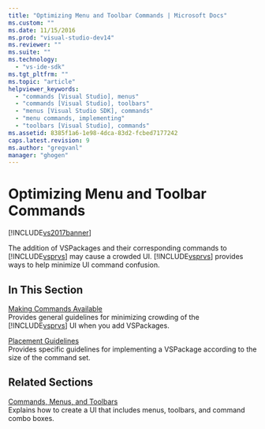 ```yaml
---
title: "Optimizing Menu and Toolbar Commands | Microsoft Docs"
ms.custom: ""
ms.date: 11/15/2016
ms.prod: "visual-studio-dev14"
ms.reviewer: ""
ms.suite: ""
ms.technology: 
  - "vs-ide-sdk"
ms.tgt_pltfrm: ""
ms.topic: "article"
helpviewer_keywords: 
  - "commands [Visual Studio], menus"
  - "commands [Visual Studio], toolbars"
  - "menus [Visual Studio SDK], commands"
  - "menu commands, implementing"
  - "toolbars [Visual Studio], commands"
ms.assetid: 8385f1a6-1e98-4dca-83d2-fcbed7177242
caps.latest.revision: 9
ms.author: "gregvanl"
manager: "ghogen"
---
```

# Optimizing Menu and Toolbar Commands
[!INCLUDE[vs2017banner](../../includes/vs2017banner.md)]

The addition of VSPackages and their corresponding commands to [!INCLUDE[vsprvs](../../includes/vsprvs-md.md)] may cause a crowded UI. [!INCLUDE[vsprvs](../../includes/vsprvs-md.md)] provides ways to help minimize UI command confusion.  
  
## In This Section  
 [Making Commands Available](../../extensibility/internals/making-commands-available.md)  
 Provides general guidelines for minimizing crowding of the [!INCLUDE[vsprvs](../../includes/vsprvs-md.md)] UI when you add VSPackages.  
  
 [Placement Guidelines](../../extensibility/internals/command-placement-guidelines.md)  
 Provides specific guidelines for implementing a VSPackage according to the size of the command set.  
  
## Related Sections  
 [Commands, Menus, and Toolbars](../../extensibility/internals/commands-menus-and-toolbars.md)  
 Explains how to create a UI that includes menus, toolbars, and command combo boxes.

